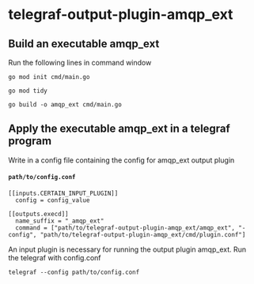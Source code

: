 # telegraf-output-plugin-amqp_ext

## Build an executable **amqp_ext**
Run the following lines in command window
```
go mod init cmd/main.go
```
```
go mod tidy
```
```
go build -o amqp_ext cmd/main.go
```

## Apply the executable **amqp_ext** in a telegraf program
Write in a config file containing the config for amqp_ext output plugin
#### **`path/to/config.conf`**
```
[[inputs.CERTAIN_INPUT_PLUGIN]]
  config = config_value
  
[[outputs.execd]]
  name_suffix = "_amqp_ext"
  command = ["path/to/telegraf-output-plugin-amqp_ext/amqp_ext", "-config", "path/to/telegraf-output-plugin-amqp_ext/cmd/plugin.conf"]
```
An input plugin is necessary for running the output plugin amqp_ext.
Run the telegraf with config.conf
```
telegraf --config path/to/config.conf
```

